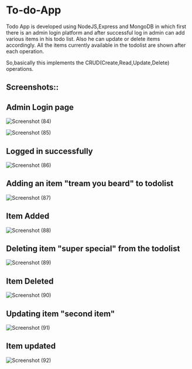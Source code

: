 # To-do-App

Todo App is developed using NodeJS,Express and MongoDB in which first there is an admin login platform and after successful log in admin can add various items in his todo list. Also he can update or delete items accordingly. All the items currently available in the todolist are shown after each operation.

So,basically this implements the CRUD(Create,Read,Update,Delete) operations.

## Screenshots::

## Admin Login page
![Screenshot (84)](https://user-images.githubusercontent.com/47445363/54878764-30d69000-4e57-11e9-84fd-6b34f726077c.png)

![Screenshot (85)](https://user-images.githubusercontent.com/47445363/54878769-39c76180-4e57-11e9-830e-0dcca37e1539.png)

## Logged in successfully
![Screenshot (86)](https://user-images.githubusercontent.com/47445363/54878785-4ba90480-4e57-11e9-8005-819dfcd1f873.png)

## Adding an item "tream you beard" to todolist
![Screenshot (87)](https://user-images.githubusercontent.com/47445363/54878778-48ae1400-4e57-11e9-9afe-c4479e59af56.png)

## Item Added
![Screenshot (88)](https://user-images.githubusercontent.com/47445363/54878779-4946aa80-4e57-11e9-9b6a-42445e448812.png)

## Deleting item "super special" from the todolist
![Screenshot (89)](https://user-images.githubusercontent.com/47445363/54878780-4946aa80-4e57-11e9-9f92-fb056b1e5af6.png)

## Item Deleted
![Screenshot (90)](https://user-images.githubusercontent.com/47445363/54878782-4946aa80-4e57-11e9-937c-b595b5024e3e.png)

## Updating item "second item"
![Screenshot (91)](https://user-images.githubusercontent.com/47445363/54878783-4a77d780-4e57-11e9-982e-c643a7f693d0.png)

## Item updated
![Screenshot (92)](https://user-images.githubusercontent.com/47445363/54878784-4b106e00-4e57-11e9-9edc-148ceb0c823b.png)
